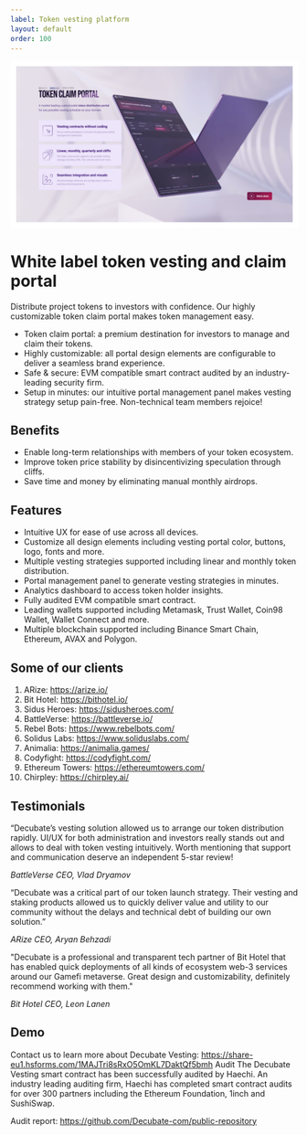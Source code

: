 ```yaml
---
label: Token vesting platform
layout: default
order: 100
---
```

![](../static/ATV.png)
# White label token vesting and claim portal

Distribute project tokens to investors with confidence. Our highly customizable token claim portal makes token management easy. 

- Token claim portal: a premium destination for investors to manage and claim their tokens. 
- Highly customizable: all portal design elements are configurable to deliver a seamless brand experience.
- Safe & secure: EVM compatible smart contract audited by an industry-leading security firm.
- Setup in minutes: our intuitive portal management panel makes vesting strategy setup pain-free. Non-technical team members rejoice!

## Benefits
- Enable long-term relationships with members of your token ecosystem.
- Improve token price stability by disincentivizing speculation through cliffs.
- Save time and money by eliminating manual monthly airdrops.

## Features

- Intuitive UX for ease of use across all devices.
- Customize all design elements including vesting portal color, buttons, logo, fonts and more. 
- Multiple vesting strategies supported including linear and monthly token distribution.
- Portal management panel to generate vesting strategies in minutes.
- Analytics dashboard to access token holder insights.
- Fully audited EVM compatible smart contract.
- Leading wallets supported including Metamask, Trust Wallet, Coin98 Wallet, Wallet Connect and more.
- Multiple blockchain supported including Binance Smart Chain, Ethereum, AVAX and Polygon.

## Some of our clients
1. ARize: https://arize.io/ 
2. Bit Hotel: https://bithotel.io/ 
3. Sidus Heroes: https://sidusheroes.com/ 
4. BattleVerse: https://battleverse.io/ 
5. Rebel Bots: https://www.rebelbots.com/ 
6. Solidus Labs: https://www.soliduslabs.com/ 
7. Animalia: https://animalia.games/ 
8. Codyfight: https://codyfight.com/
9. Ethereum Towers: https://ethereumtowers.com/ 
10. Chirpley: https://chirpley.ai/

## Testimonials
“Decubate’s vesting solution allowed us to arrange our token distribution rapidly. UI/UX for both administration and investors really stands out and allows to deal with token vesting intuitively. Worth mentioning that support and communication deserve an independent 5-star review!

_BattleVerse CEO, Vlad Dryamov_

“Decubate was a critical part of our token launch strategy. Their vesting and staking products allowed us to quickly deliver value and utility to our community without the delays and technical debt of building our own solution.”

_ARize CEO, Aryan Behzadi_

"Decubate is a professional and transparent tech partner of Bit Hotel that has enabled quick deployments of all kinds of ecosystem web-3 services around our Gamefi metaverse. Great design and customizability, definitely recommend working with them."

_Bit Hotel CEO, Leon Lanen_

## Demo
Contact us to learn more about Decubate Vesting: https://share-eu1.hsforms.com/1MAJTri8sRxO5OmKL7DaktQf5bmh 
Audit
The Decubate Vesting smart contract has been successfully audited by Haechi. An industry leading auditing firm, Haechi has completed smart contract audits for over 300 partners including the Ethereum Foundation, 1inch and SushiSwap.

Audit report: https://github.com/Decubate-com/public-repository
